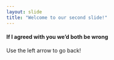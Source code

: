 ```yaml
---
layout: slide
title: "Welcome to our second slide!"
---
```

#### If I agreed with you we’d both be wrong
Use the left arrow to go back!
